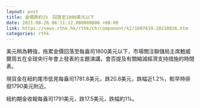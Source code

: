 ```yaml
---
layout: post
title: 金價跌約1%　回落至1800美元以下
date: 2021-08-26 06:11:22.000000000 +08:00
link: https://news.rthk.hk/rthk/ch/component/k2/1607619-20210826.htm
categories: rthk
---
```


美元稍為轉強，拖累金價回落至每盎司1800美元以下，市場關注聯儲局主席鮑威爾周五在全球央行年會上發表的主題演講，會否提及有關縮減經濟支持措施的時間表。

現貨金在紐約尾市低見每盎司1781.8美元，跌20.8美元，跌幅近1.2%，較早時徘徊1790美元附近。

紐約期金收報每盎司1791美元，跌17.5美元，跌幅約1%。
